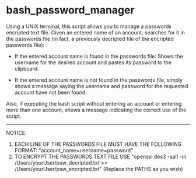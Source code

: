 # bash_password_manager

Using a UNIX terminal, this script allows you to manage a passwords encripted text file. Given an entered name of an account, searches for it in the passwords file (in fact, a previously decripted file of the encripted passwords file):

  - If the entered account name is found in the passwords file: Shows the username for the desired account and pastes its password to  the clipboard.

  - If the entered account name is not found in the passwords file, simply shows a message saying the username and password   for the requested account have not been found.

Also, if executing the bash script without entering an account or entering more than one account, shows a message indicating the correct use of the script.

******************************************************************************************************************************

NOTICE:

  1) EACH LINE OF THE PASSWORDS FILE MUST HAVE THE FOLLOWING FORMAT: "account_name=username=password"
  2) TO ENCRYPT THE PASSWORDS TEXT FILE USE "openssl des3 -salt -in /Users/yourUser/psw_decripted.txt >> /Users/yourUser/psw_encripted.txt" (Replace the PATHS as you wish)
